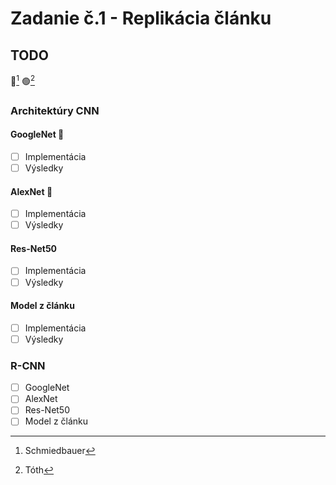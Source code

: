 # Zadanie č.1 - Replikácia článku
## TODO
🔵[^1] 🟢[^2]
### Architektúry CNN
#### GoogleNet 🔵
- [ ] Implementácia
- [ ] Výsledky
#### AlexNet 🔵
- [ ] Implementácia
- [ ] Výsledky
#### Res-Net50
- [ ] Implementácia
- [ ] Výsledky
#### Model z článku 
- [ ] Implementácia
- [ ] Výsledky
### R-CNN
- [ ] GoogleNet 
- [ ] AlexNet 
- [ ] Res-Net50 
- [ ] Model z článku 
[^1]: Schmiedbauer
[^2]: Tóth
